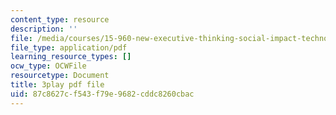 ```yaml
---
content_type: resource
description: ''
file: /media/courses/15-960-new-executive-thinking-social-impact-technology-projects-fall-2017-spring-2018/87c8627cf543f79e9682cddc8260cbac_omuDD2rZqlE.pdf
file_type: application/pdf
learning_resource_types: []
ocw_type: OCWFile
resourcetype: Document
title: 3play pdf file
uid: 87c8627c-f543-f79e-9682-cddc8260cbac
---
```

